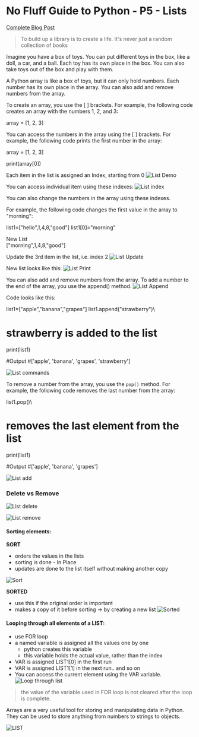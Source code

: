 # No Fluff Guide to Python - P5 - Lists

[Complete Blog Post](https://www.databasewithfun.com/2023/07/no-fluff-guide-to-python-p5-lists.html)
> To build up a library is to create a life. It's never just a random collection of books

Imagine you have a box of toys. You can put different toys in the box, like a doll, a car, and a ball. Each toy has its own place in the box. You can also take toys out of the box and play with them.

A Python array is like a box of toys, but it can only hold numbers. Each number has its own place in the array. You can also add and remove numbers from the array.

To create an array, you use the [ ] brackets. For example, the following code creates an array with the numbers 1, 2, and 3:

array = [1, 2, 3]

You can access the numbers in the array using the [ ] brackets. For example, the following code prints the first number in the array:

array = [1, 2, 3]

print(array[0])

Each item in the list is assigned an Index, starting from 0
![List Demo](./assets/list01.png)

You can access individual item using these indexes:
![List index](./assets/list02.png)

You can also change the numbers in the array using these indexes.

For example, the following code changes the first value in the array to "morning":

list1=["hello",1,4,8,"good"]
list1[0]="morning"   

New List\
["morning",1,4,8,"good"]

Update the 3rd item in the list, i.e. index 2
![List Update](./assets/list03.png)

New list looks like this:
![List Print](./assets/list04.png)

You can also add and remove numbers from the array. To add a number to the end of the array, you use the append() method. 
![List Append](./assets/list05.png)

Code looks like this:

list1=["apple","banana","grapes"]
list1.append("strawberry")\
# strawberry is added to the list
print(list1)

#Output
#['apple', 'banana', 'grapes', 'strawberry']

![List commands](./assets/list06.png)

To remove a number from the array, you use the `pop()` method. For example, the following code removes the last number from the array:

list1.pop()\
# removes the last element from the list
print(list1)

#Output
#['apple', 'banana', 'grapes']

![List add](./assets/list07.png)

### Delete vs Remove
![List delete](./assets/list08.png)

![List remove](./assets/list09.png)

#### Sorting elements:

**SORT**
-   orders the values in the lists
-   sorting is done - In Place
-   updates are done to the list itself without making another copy

![Sort](./assets/python-List-SORT.gif)

**SORTED**
- use this if the original order is important
- makes a copy of it before sorting -> by creating a new list
![Sorted](./assets/python-List-SORTED.gif)


#### Looping through all elements of a LIST:

-   use FOR loop
-   a named variable is assigned all the values one by one
    -   python creates this variable 
    -   this variable holds the actual value, rather than the index
-   VAR is assigned LIST1[0] in the first run
-   VAR is assigned LIST1[1] in the next run.. and so on
-   You can access the current element using the VAR variable.
![Loop through list](./assets/python-List-Loop.gif)

> the value of the variable used in FOR loop is not cleared after the loop is complete.

Arrays are a very useful tool for storing and manipulating data in Python. They can be used to store anything from numbers to strings to objects. 

![LIST](https://blogger.googleusercontent.com/img/b/R29vZ2xl/AVvXsEgWdoefHpdoZWBTWB2dF9KXVzCPSVw3IM-jVghQsvndbb-0IF6tVGrStvIJnwcYyZuC8urjk1HlHu8JYk28vJxErsZVqIHTOnVCEXGrDXufJAA6ERxFHp67mHfV-beZ-jfXtG04x4JJabkMtY11Qa7s7QhQTwICiXklXlHUdAFu4cwk0tKYUIZXrcBHMZyZ/s2041/lists-databasewithfun.PNG)